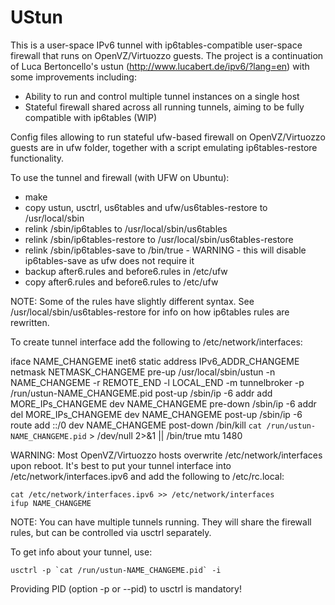 # UStun

This is a user-space IPv6 tunnel with ip6tables-compatible user-space firewall that runs on OpenVZ/Virtuozzo guests.
The project is a continuation of Luca Bertoncello's ustun (http://www.lucabert.de/ipv6/?lang=en) with some
improvements including:

* Ability to run and control multiple tunnel instances on a single host
* Stateful firewall shared across all running tunnels, aiming to be fully compatible with ip6tables (WIP)

Config files allowing to run stateful ufw-based firewall on OpenVZ/Virtuozzo guests are in ufw folder, together with
a script emulating ip6tables-restore functionality.

To use the tunnel and firewall (with UFW on Ubuntu):
* make 
* copy ustun, usctrl, us6tables and ufw/us6tables-restore to /usr/local/sbin
* relink /sbin/ip6tables to /usr/local/sbin/us6tables
* relink /sbin/ip6tables-restore to /usr/local/sbin/us6tables-restore
* relink /sbin/ip6tables-save to /bin/true - WARNING - this will disable ip6tables-save as ufw does not require it
* backup after6.rules and before6.rules in /etc/ufw
* copy after6.rules and before6.rules to /etc/ufw

NOTE: Some of the rules have slightly different syntax. See /usr/local/sbin/us6tables-restore for info on how ip6tables
rules are rewritten. 

To create tunnel interface add the following to /etc/network/interfaces:

iface NAME_CHANGEME inet6 static
    address    IPv6_ADDR_CHANGEME
    netmask    NETMASK_CHANGEME
    pre-up     /usr/local/sbin/ustun -n NAME_CHANGEME -r REMOTE_END -l LOCAL_END -m tunnelbroker -p /run/ustun-NAME_CHANGEME.pid
    post-up    /sbin/ip -6 addr add MORE_IPs_CHANGEME dev NAME_CHANGEME
    pre-down   /sbin/ip -6 addr del MORE_IPs_CHANGEME dev NAME_CHANGEME
    post-up    /sbin/ip -6 route add ::/0 dev NAME_CHANGEME
    post-down  /bin/kill `cat /run/ustun-NAME_CHANGEME.pid` > /dev/null 2>&1 || /bin/true
    mtu        1480

WARNING:
    Most OpenVZ/Virtuozzo hosts overwrite /etc/network/interfaces upon reboot.
    It's best to put your tunnel interface into /etc/network/interfaces.ipv6 and add the following to /etc/rc.local:

    cat /etc/network/interfaces.ipv6 >> /etc/network/interfaces
    ifup NAME_CHANGEME

NOTE:
    You can have multiple tunnels running. They will share the firewall rules, but can be controlled via usctrl separately. 

To get info about your tunnel, use:

    usctrl -p `cat /run/ustun-NAME_CHANGEME.pid` -i

Providing PID (option -p or --pid) to usctrl is mandatory!
